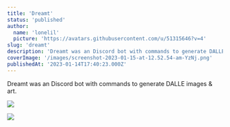 ```yaml
---
title: 'Dreamt'
status: 'published'
author:
  name: 'lonelil'
  picture: 'https://avatars.githubusercontent.com/u/51315646?v=4'
slug: 'dreamt'
description: 'Dreamt was an Discord bot with commands to generate DALLE images & art.'
coverImage: '/images/screenshot-2023-01-15-at-12.52.54-am-YzNj.png'
publishedAt: '2023-01-14T17:40:23.000Z'
---
```


Dreamt was an Discord bot with commands to generate DALLE images & art.

![](https://cdn.discordapp.com/attachments/860677336316117002/1063863699875565598/Screenshot_2023-01-15_at_12.54.06_AM.png)

![](https://cdn.discordapp.com/attachments/860677336316117002/1063863700295008346/Screenshot_2023-01-15_at_12.52.54_AM.png)

